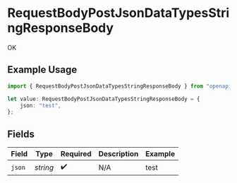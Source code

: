 # RequestBodyPostJsonDataTypesStringResponseBody

OK

## Example Usage

```typescript
import { RequestBodyPostJsonDataTypesStringResponseBody } from "openapi/sdk/models/operations";

let value: RequestBodyPostJsonDataTypesStringResponseBody = {
    json: "test",
};
```

## Fields

| Field              | Type               | Required           | Description        | Example            |
| ------------------ | ------------------ | ------------------ | ------------------ | ------------------ |
| `json`             | *string*           | :heavy_check_mark: | N/A                | test               |